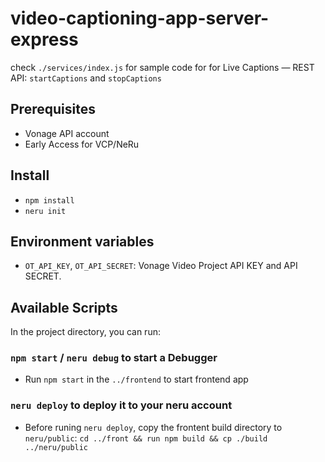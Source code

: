 # video-captioning-app-server-express

check `./services/index.js` for sample code for for Live Captions — REST API: `startCaptions` and `stopCaptions`

## Prerequisites
- Vonage API account 
- Early Access for VCP/NeRu

## Install

- `npm install`
- `neru init`

## Environment variables
- `OT_API_KEY`, `OT_API_SECRET`:
    Vonage Video Project API KEY and API SECRET.


## Available Scripts

In the project directory, you can run:

### `npm start` / `neru debug` to start a Debugger
- Run `npm start` in the `../frontend` to start frontend app

### `neru deploy` to deploy it to your neru account
- Before runing `neru deploy`, copy the frontent build directory to `neru/public`: `cd ../front && run npm build && cp ./build ../neru/public`

